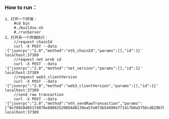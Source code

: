 ### How to run：
    1、打开一个终端： 
        #cd bin
        #./buildso.sh
        #./runServer        
    2、打开另一个终端执行： 
        //request chainId
        curl -X POST --data '{"jsonrpc":"2.0","method":"eth_chainId","params":[],"id":1}' localhost:37389
        //request net wrok id
        curl -X POST --data '{"jsonrpc":"2.0","method":"net_version","params":[],"id":1}' localhost:37389
        //request web3_clientVersion
        curl -X POST --data '{"jsonrpc":"2.0","method":"web3_clientVersion","params":[],"id":1}' localhost:37389
        //send raw transaction
        curl -X POST --data '{"jsonrpc":"2.0","method":"eth_sendRawTransaction","params":["0xf8920d85174876e80082520894d6139ea5fe0f3b54499e771417b0a5f56cd629b7880de0b6b3a7640000a477fb2c640000000000000000000000000000000000000000000000000de0b6b3a76400008240dea068374558f2dba5934f525aaf840a4e04d0506a33f94c5491f44db976f5f023f2a072caad5814801defb6c5fa3b0e7e6740fa264233673bd78912b11f439aa37aa9"],"id":1}' localhost:37389

